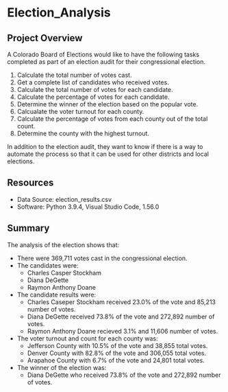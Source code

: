 # Election_Analysis

## Project Overview
A Colorado Board of Elections would like to have the following tasks completed as part of an election audit for their congressional election.  

1. Calculate the total number of votes cast.
2. Get a complete list of candidates who received votes.
3. Calculate the total number of votes for each candidate. 
4. Calculate the percentage of votes for each candidate.
5. Determine the winner of the election based on the popular vote.
6. Calcualate the voter turnout for each county.
7. Calculate the percentage of votes from each county out of the total count.
8. Determine the county with the highest turnout.

In addition to the election audit, they want to know if there is a way to automate the process so that it can be used for other districts and local elections. 

## Resources
- Data Source: election_results.csv
- Software: Python 3.9.4, Visual Studio Code, 1.56.0

## Summary
The analysis of the election shows that:
- There were 369,711 votes cast in the congressional election.
- The candidates were:
    - Charles Casper Stockham 
    - Diana DeGette
    - Raymon Anthony Doane
- The candidate results were:
    - Charles Caseper Stockham received 23.0% of the vote and 85,213 number of votes.
    - Diana DeGette received 73.8% of the vote and 272,892 number of votes.
    - Raymon Anthony Doane recieved 3.1% and 11,606 number of votes. 
- The voter turnout and count for each county was:
    - Jefferson County with 10.5% of the vote and 38,855 total votes.
    - Denver County with 82.8% of the vote and 306,055 total votes.
    - Arapahoe County with 6.7% of the vote and 24,801 total votes. 
- The winner of the election was:
    - Diana DeGette who received 73.8% of the vote and 272,892 number of votes. 